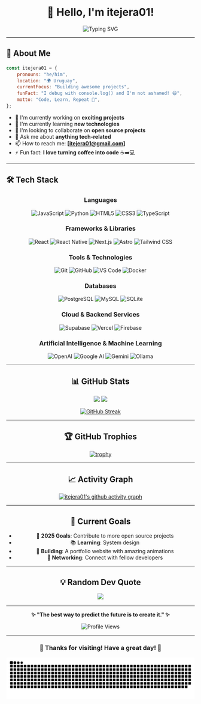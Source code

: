 <div align="center">
  
# 👋 Hello, I'm itejera01!

<img src="https://readme-typing-svg.herokuapp.com?font=Fira+Code&size=30&duration=3000&pause=1000&color=36BCF7&center=true&vCenter=true&width=600&lines=Welcome+to+my+GitHub+Profile!;I'm+a+passionate+developer;Always+learning+new+things;Let's+build+something+amazing!" alt="Typing SVG" />

</div>

---

## 🚀 About Me

```javascript
const itejera01 = {
    pronouns: "he/him",
    location: "🌍 Uruguay",
    currentFocus: "Building awesome projects",
    funFact: "I debug with console.log() and I'm not ashamed! 😄",
    motto: "Code, Learn, Repeat 🔄",
};
```

-   🔭 I'm currently working on **exciting projects**
-   🌱 I'm currently learning **new technologies**
-   👯 I'm looking to collaborate on **open source projects**
-   💬 Ask me about **anything tech-related**
-   📫 How to reach me: **[itejera01@gmail.com]**
-   ⚡ Fun fact: **I love turning coffee into code** ☕➡️💻

---

## 🛠️ Tech Stack

<div align="center">

### Languages

![JavaScript](https://img.shields.io/badge/-JavaScript-F7DF1E?style=for-the-badge&logo=javascript&logoColor=black)
![Python](https://img.shields.io/badge/-Python-3776AB?style=for-the-badge&logo=python&logoColor=white)
![HTML5](https://img.shields.io/badge/-HTML5-E34F26?style=for-the-badge&logo=html5&logoColor=white)
![CSS3](https://img.shields.io/badge/-CSS3-1572B6?style=for-the-badge&logo=css3&logoColor=white)
![TypeScript](https://img.shields.io/badge/-TypeScript-3178C6?style=for-the-badge&logo=typescript&logoColor=white)

### Frameworks & Libraries

![React](https://img.shields.io/badge/-React-61DAFB?style=for-the-badge&logo=react&logoColor=black)
![React Native](https://img.shields.io/badge/-React%20Native-61DAFB?style=for-the-badge&logo=react&logoColor=black)
![Next.js](https://img.shields.io/badge/-Next.js-339933?style=for-the-badge&logo=next.js&logoColor=white)
![Astro](https://img.shields.io/badge/-Astro-FF5D01?style=for-the-badge&logo=astro&logoColor=white)
![Tailwind CSS](https://img.shields.io/badge/-Tailwind%20CSS-06B6D4?style=for-the-badge&logo=tailwindcss&logoColor=white)

### Tools & Technologies

![Git](https://img.shields.io/badge/-Git-F05032?style=for-the-badge&logo=git&logoColor=white)
![GitHub](https://img.shields.io/badge/-GitHub-181717?style=for-the-badge&logo=github&logoColor=white)
![VS Code](https://img.shields.io/badge/-VS%20Code-007ACC?style=for-the-badge&logo=visual-studio-code&logoColor=white)
![Docker](https://img.shields.io/badge/-Docker-2496ED?style=for-the-badge&logo=docker&logoColor=white)

### Databases

![PostgreSQL](https://img.shields.io/badge/-PostgreSQL-336791?style=for-the-badge&logo=postgresql&logoColor=white)
![MySQL](https://img.shields.io/badge/-MySQL-4479A1?style=for-the-badge&logo=mysql&logoColor=white)
![SQLite](https://img.shields.io/badge/-SQLite-003B57?style=for-the-badge&logo=sqlite&logoColor=white)

### Cloud & Backend Services

![Supabase](https://img.shields.io/badge/-Supabase-3ECF8E?style=for-the-badge&logo=supabase&logoColor=white)
![Vercel](https://img.shields.io/badge/-Vercel-000000?style=for-the-badge&logo=vercel&logoColor=white)
![Firebase](https://img.shields.io/badge/-Firebase-FFCA28?style=for-the-badge&logo=firebase&logoColor=black)

### Artificial Intelligence & Machine Learning

![OpenAI](https://img.shields.io/badge/-OpenAI-412991?style=for-the-badge&logo=openai&logoColor=white)
![Google AI](https://img.shields.io/badge/-Google%20AI-4285F4?style=for-the-badge&logo=google&logoColor=white)
![Gemini](https://img.shields.io/badge/-Gemini-8E75B2?style=for-the-badge&logo=googlegemini&logoColor=white)
![Ollama](https://img.shields.io/badge/-Ollama-000000?style=for-the-badge&logo=ollama&logoColor=white)

---

## 📊 GitHub Stats

<div align="center">
  
<img height="180em" src="https://github-readme-stats.vercel.app/api?username=itejera01&show_icons=true&theme=tokyonight&include_all_commits=true&count_private=true"/>
<img height="180em" src="https://github-readme-stats.vercel.app/api/top-langs/?username=itejera01&layout=compact&langs_count=8&theme=tokyonight"/>

</div>

<div align="center">
  
[![GitHub Streak](https://streak-stats.demolab.com/?user=itejera01&theme=tokyonight)](https://git.io/streak-stats)

</div>

---

## 🏆 GitHub Trophies

<div align="center">
  
[![trophy](https://github-profile-trophy.vercel.app/?username=itejera01&theme=tokyonight&no-frame=false&no-bg=false&margin-w=4)](https://github.com/ryo-ma/github-profile-trophy)

</div>

---

## 📈 Activity Graph

<div align="center">
  
[![itejera01's github activity graph](https://github-readme-activity-graph.vercel.app/graph?username=itejera01&theme=tokyo-night)](https://github.com/ashutosh00710/github-readme-activity-graph)

</div>

---

## 🎯 Current Goals

-   🚀 **2025 Goals**: Contribute to more open source projects
-   📚 **Learning**: System design
-   🎨 **Building**: A portfolio website with amazing animations
-   🤝 **Networking**: Connect with fellow developers

---

## 💡 Random Dev Quote

<div align="center">
  
![](https://quotes-github-readme.vercel.app/api?type=horizontal&theme=tokyonight)

</div>

---

<div align="center">
  
**✨ "The best way to predict the future is to create it." ✨**

![Profile Views](https://komarev.com/ghpvc/?username=itejera01&color=brightgreen&style=for-the-badge)

</div>

---

<div align="center">
  
### 💖 Thanks for visiting! Have a great day! 💖

<img src="https://raw.githubusercontent.com/Platane/snk/output/github-contribution-grid-snake.svg" alt="Snake animation" />

</div>
